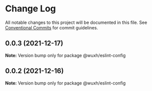 # Change Log

All notable changes to this project will be documented in this file.
See [Conventional Commits](https://conventionalcommits.org) for commit guidelines.

## 0.0.3 (2021-12-17)

**Note:** Version bump only for package @wuxh/eslint-config





## 0.0.2 (2021-12-16)

**Note:** Version bump only for package @wuxh/eslint-config
